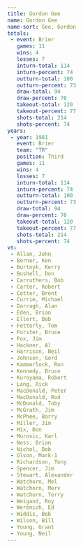 ```yaml
---
title: Gordon Gee
name: Gordon Gee
name-sort: Gee, Gordon
totals:
 - event: Brier
   games: 11
   wins: 4
   losses: 7
   inturn-total: 114
   inturn-percent: 74
   outturn-total: 100
   outturn-percent: 73
   draw-total: 94
   draw-percent: 70
   takeout-total: 120
   takeout-percent: 77
   shots-total: 214
   shots-percent: 74
years:
 - year: 1981
   event: Brier
   team: "TR"
   position: Third
   games: 11
   wins: 4
   losses: 7
   inturn-total: 114
   inturn-percent: 74
   outturn-total: 100
   outturn-percent: 73
   draw-total: 94
   draw-percent: 70
   takeout-total: 120
   takeout-percent: 77
   shots-total: 214
   shots-percent: 74
vs:
 - Allan, John
 - Berner, Ken
 - Burtnyk, Kerry
 - Bushell, Don
 - Carruthers, Bob
 - Carter, Robert
 - Cotter, Brent
 - Currie, Michael
 - Darragh, Alan
 - Eden, Brian
 - Ellert, Bob
 - Fetterly, Tom
 - Forster, Bruce
 - Fox, Jim
 - Hackner, Al
 - Harrison, Neil
 - Johnson, Gord
 - Kammerlock, Ron
 - Kennedy, Bruce
 - Kuroyama, Robert
 - Lang, Rick
 - MacDonald, Peter
 - MacDonald, Rod
 - McDonald, Toby
 - McGrath, Jim
 - McPhee, Barry
 - Miller, Jim
 - Mix, Don
 - Murovic, Karl
 - Ness, Brian
 - Nichol, Bob
 - Olson, Mark-1
 - Richardson, Tony
 - Spencer, Jim
 - Stewart, Alexander
 - Watchorn, Mel
 - Watchorn, Merv
 - Watchorn, Terry
 - Weigand, Roy
 - Werenich, Ed
 - Widdis, Bob
 - Wilson, Bill
 - Young, Grant
 - Young, Neil
---
```

